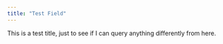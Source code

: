 ```yaml
---
title: "Test Field"
---
```


This is a test title, just to see if I can query anything differently from here.

